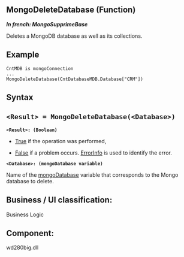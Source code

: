 


## MongoDeleteDatabase (Function)

***In french: MongoSupprimeBase***



<a name="XUse"></a>
<a name="Use"></a>
<a name="description"></a>
Deletes a MongoDB database as well as its collections.


<a name="Example1"></a>
<a name="sample_code"></a>

## Example


```wl
CntMDB is mongoConnection
...
MongoDeleteDatabase(CntDatabaseMDB.Database["CRM"])
```

<a name="XSYNTAX"></a>

## Syntax
<a name="SYNTAX1"></a>

`<Result> = MongoDeleteDatabase(<Database>)`
---

**`<Result>: (Boolean)`**



- <u><u><u><u>True</u></u></u></u> if the operation was performed,

- <u><u><u><u>False</u></u></u></u> if a problem occurs. [ErrorInfo](../WDLang1/3013008.md) is used to identify the error.




**`<Database>: (mongoDatabase variable)`**

Name of the [mongoDatabase](../WDLang4/1000022410.md) variable that corresponds to the Mongo database to delete.



<a name="XComponent"></a>

## Business / UI classification:
Business Logic
## Component:
wd280big.dll

